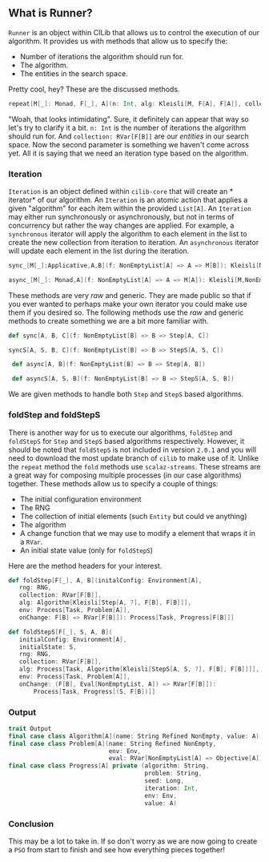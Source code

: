 ## What is Runner?

`Runner` is an object within CILib that allows us to control the execution of our algorithm.
It provides us with methods that allow us to specify the:

- Number of iterations the algorithm should run for.
- The algorithm.
- The entities in the search space.

Pretty cool, hey?
These are the discussed methods.

```scala
repeat[M[_]: Monad, F[_], A](n: Int, alg: Kleisli[M, F[A], F[A]], collection: RVar[F[A]])
```

"Woah, that looks intimidating".
Sure, it definitely can appear that way so let's try to clarify it a bit.
`n: Int` is the number of iterations the algorithm should run for.
And `collection: RVar[F[B]]` are our *entities* in our search space.
Now the second parameter is something we haven't come across yet.
All it is saying that we need an iteration type based on the algorithm.

### Iteration

`Iteration` is an object defined within `cilib-core` that will create an *
iterator* of our algorithm.
An `Iteration` is an atomic action that applies a given "algorithm"
for each item within the provided `List[A]`.
An `Iteration` may either run synchronously or asynchronously, but not in terms
of concurrency but rather the way changes are applied.
For example, a `synchronous` iterator will apply the algorithm to each
element in the list to create the new collection from iteration to
iteration. An `asynchronous` iterator will update each element in the list
during the iteration.

```scala
sync_[M[_]:Applicative,A,B](f: NonEmptyList[A] => A => M[B]): Kleisli[M,NonEmptyList[A],NonEmptyList[B]]

async_[M[_]: Monad,A](f: NonEmptyList[A] => A => M[A]): Kleisli[M,NonEmptyList[A],NonEmptyList[A]
```

These methods are very *raw* and generic.
They are made public so that if you ever wanted to perhaps make your own iterator you could make use them if you desired so.
The following methods use the *raw* and generic methods to create something we are a bit more familiar with.

```scala
def sync[A, B, C](f: NonEmptyList[B] => B => Step[A, C])

syncS[A, S, B, C](f: NonEmptyList[B] => B => StepS[A, S, C])

 def async[A, B](f: NonEmptyList[B] => B => Step[A, B])

 def asyncS[A, S, B](f: NonEmptyList[B] => B => StepS[A, S, B])
```

We are given methods to handle both `Step` and `StepS` based algorithms.

### foldStep and foldStepS
There is another way for us to execute our algorithms,
`foldStep` and `foldStepS` for `Step` and `StepS` based algorithms respectively.
However, it should be noted that `foldStepS` is not included in
version `2.0.1` and you will need to download the most update branch
of `cilib` to make use of it.
Unlike the `repeat` method the `fold` methods use `scalaz-streams`.
These streams are a great way for composing multiple processes
(in our case algorithms) together.
These methods allow us to specify a couple of things:
- The initial configuration environment
- The RNG
- The collection of initial elements (such `Entity` but could ve anything)
- The algorithm
- A change function that we may use to modify a element that wraps it
 in a `RVar`.
 - An initial state value (only for `foldStepS`)

 Here are the method headers for your interest.

 ```scala
def foldStep[F[_], A, B](initalConfig: Environment[A],
    rng: RNG,
    collection: RVar[F[B]],
    alg: Algorithm[Kleisli[Step[A, ?], F[B], F[B]]],
    env: Process[Task, Problem[A]],
    onChange: F[B] => RVar[F[B]]): Process[Task, Progress[F[B]]]

def foldStepS[F[_], S, A, B](
    initialConfig: Environment[A],
    initialState: S,
    rng: RNG,
    collection: RVar[F[B]],
    alg: Process[Task, Algorithm[Kleisli[StepS[A, S, ?], F[B], F[B]]]],
    env: Process[Task, Problem[A]],
    onChange: (F[B], Eval[NonEmptyList, A]) => RVar[F[B]]):
        Process[Task, Progress[(S, F[B])]]
 ```


### Output
```scala
trait Output
final case class Algorithm[A](name: String Refined NonEmpty, value: A)
final case class Problem[A](name: String Refined NonEmpty,
                            env: Env,
                            eval: RVar[NonEmptyList[A] => Objective[A]])
final case class Progress[A] private (algorithm: String,
                                      problem: String,
                                      seed: Long,
                                      iteration: Int,
                                      env: Env,
                                      value: A)
```


### Conclusion

This may be a lot to take in.
If so don't worry as we are now going to create a `PSO` from start to
finish and see how everything pieces together!
